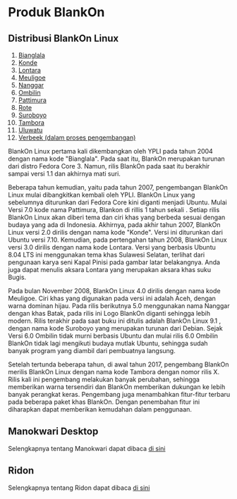 # Produk BlankOn

## Distribusi BlankOn Linux

  1. [Bianglala](ProdukBlankOn/1/README.md)
  2. [Konde](ProdukBlankOn/2/README.md)
  3. [Lontara](ProdukBlankOn/3/README.md)
  4. [Meuligoe](ProdukBlankOn/4/README.md)
  5. [Nanggar](ProdukBlankOn/5/README.md)
  6. [Ombilin](ProdukBlankOn/6/README.md)
  7. [Pattimura](ProdukBlankOn/7/README.md)
  8. [Rote](ProdukBlankOn/8/README.md)
  9. [Suroboyo](ProdukBlankOn/9/README.md)
  10. [Tambora](ProdukBlankOn/10/README.md)
  11. [Uluwatu](ProdukBlankOn/11/README.md)
  12. [Verbeek (dalam proses pengembangan)](https://github.com/BlankOn/verbeek)

BlankOn Linux pertama kali dikembangkan oleh YPLI pada tahun 2004 dengan nama kode "Bianglala". Pada saat itu, BlankOn merupakan turunan dari distro Fedora Core 3. Namun, rilis BlankOn pada saat itu berakhir sampai versi 1.1 dan akhirnya mati suri.

Beberapa tahun kemudian, yaitu pada tahun 2007, pengembangan BlankOn Linux mulai dibangkitkan kembali oleh YPLI. BlankOn Linux yang sebelumnya diturunkan dari Fedora Core kini diganti menjadi Ubuntu. Mulai Versi 7.0 kode nama Pattimura, Blankon di rillis 1 tahun sekali . Setiap rilis BlankOn Linux akan diberi tema dan ciri khas yang berbeda sesuai dengan budaya yang ada di Indonesia. Akhirnya, pada akhir tahun 2007, BlankOn Linux versi 2.0 dirilis dengan nama kode "Konde". Versi ini diturunkan dari Ubuntu versi 7.10. Kemudian, pada pertengahan tahun 2008, BlankOn Linux versi 3.0 dirilis dengan nama kode Lontara. Versi yang berbasis Ubuntu 8.04 LTS ini menggunakan tema khas Sulawesi Selatan, terlihat dari pengunaan karya seni Kapal Pinisi pada gambar latar belakangnya. Anda juga dapat menulis aksara Lontara yang merupakan aksara khas suku Bugis.

Pada bulan November 2008, BlankOn Linux 4.0 dirilis dengan nama kode Meuligoe. Ciri khas yang digunakan pada versi ini adalah Aceh, dengan warna dominan hijau. Pada rilis berikutnya 5.0 menggunakan nama Nanggar dengan khas Batak, pada rilis ini Logo BlankOn diganti sehingga lebih modern. Rilis terakhir pada saat buku ini ditulis adalah BlankOn Linux 9.1 , dengan nama kode Suroboyo yang merupakan turunan dari Debian. Sejak Versi 6.0 Ombilin tidak murni berbasis Ubuntu dan mulai rilis 6.0 Ombilin BlankOn tidak lagi mengikuti budaya mutlak Ubuntu, sehingga sudah banyak program yang diambil dari pembuatnya langsung.

Setelah tertunda beberapa tahun, di awal tahun 2017, pengembang BlankOn merilis BlankOn Linux dengan nama kode Tambora dengan nomor rilis X. Rilis kali ini pengembang melakukan banyak perubahan, sehingga memberikan warna tersendiri dan BlankOn memberikan dukungan ke lebih banyak perangkat keras. Pengembang juga menambahkan fitur-fitur terbaru pada beberapa paket khas BlankOn. Dengan penembahan fitur ini diharapkan dapat memberikan kemudahan dalam penggunaan.

## Manokwari Desktop

Selengkapnya tentang Manokwari dapat dibaca [di sini](/ProdukBlankOn/Manokwari.md)

## Ridon

Selengkapnya tentang Ridon dapat dibaca [di sini](/ProdukBlankOn/Ridon.md)
